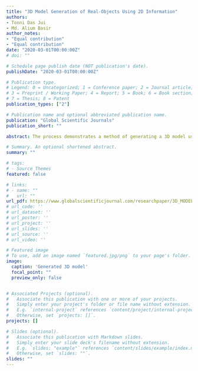 ```yaml
---
title: "3D Model Generation of Real-Objects Using 2D Information"
authors:
- Tonni Das Jui 
- Md. Alium Basir
author_notes:
- "Equal contribution"
- "Equal contribution"
date: "2020-03-01T00:00:00Z"
# doi: ""

# Schedule page publish date (NOT publication's date).
publishDate: "2020-03-01T00:00:00Z"

# Publication type.
# Legend: 0 = Uncategorized; 1 = Conference paper; 2 = Journal article;
# 3 = Preprint / Working Paper; 4 = Report; 5 = Book; 6 = Book section;
# 7 = Thesis; 8 = Patent
publication_types: ["2"]

# Publication name and optional abbreviated publication name.
publication: "Global Scientific Journals"
publication_short: ""

abstract: The process demonstrates a method of generating a 3D model using depth and color information of real-object using our proposed algorithm. The primary idea of the method is to manipulate extracting of RGB and depth data from the 2D colored picture of that object and abstracting them within arrays to plot in three-dimensional frames to generate the 3D colored model of the real-object. The proposed system comprises of 3 phases. The phases include acquisition of color and depth information of real objects, extraction, and abstraction of RGB and depth data, generating a 3D model using our proposed algorithm method. Whereas, our proposed algorithm focuses on creating several 1D arrays for depth as well as the color data meaning Red, Green, Blue pixel values separately. By mapping the depth values accordingly pixel-wise 3D black and white models can be created where the background is also included. By limiting the depth values according to the position of the object the background can also be removed to construct te focused object's 3D model. Furthermore, our algorithm maps the RGB arrays in the black and white models to add proper colors pixel-wise. As a result, the colorful RGB 3D model can be achieved. Lastly, we implement or approach on three different case scenarios to valuate the efficiency of the approach.

# Summary. An optional shortened abstract.
summary: ""

# tags:
# - Source Themes
featured: false

# links:
# - name: ""
#   url: ""
url_pdf: https://www.globalscientificjournal.com/researchpaper/3D_MODEL_GENERATION_OF_REAL_OBJECTS_USING_2D_INFORMATION.pdf
# url_code: ''
# url_dataset: ''
# url_poster: ''
# url_project: ''
# url_slides: ''
# url_source: ''
# url_video: ''

# Featured image
# To use, add an image named `featured.jpg/png` to your page's folder. 
image:
  caption: 'Generated 3D model'
  focal_point: ""
  preview_only: false


# Associated Projects (optional).
#   Associate this publication with one or more of your projects.
#   Simply enter your project's folder or file name without extension.
#   E.g. `internal-project` references `content/project/internal-project/index.md`.
#   Otherwise, set `projects: []`.
projects: []

# Slides (optional).
#   Associate this publication with Markdown slides.
#   Simply enter your slide deck's filename without extension.
#   E.g. `slides: "example"` references `content/slides/example/index.md`.
#   Otherwise, set `slides: ""`.
slides: ""
---
```


<!-- {{% callout note %}}
Click the *Cite* button above to demo the feature to enable visitors to import publication metadata into their reference management software.
{{% /callout %}} -->

<!-- {{% callout note %}}
Create your slides in Markdown - click the *Slides* button to check out the example.
{{% /callout %}} -->

<!-- Supplementary notes can be added here, including [code, math, and images](https://wowchemy.com/docs/writing-markdown-latex/). -->
